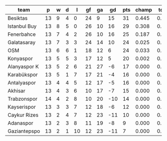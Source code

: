|     team     | p  | w | d | l  | gf | ga | gd  | pts | champ | top2  | top3  | top4  |  5-7  | bot4  | bot3  | bot2  |
|--------------|----|---|---|----|----|----|-----|-----|-------|-------|-------|-------|-------|-------|-------|-------|
| Besiktas     | 13 | 9 | 4 |  0 | 24 |  9 |  15 |  31 | 0.445 | 0.723 | 0.886 | 0.960 | 0.039 | 0.000 | 0.000 | 0.000|
| Istanbul Buy | 13 | 8 | 5 |  0 | 26 | 10 |  16 |  29 | 0.308 | 0.606 | 0.830 | 0.942 | 0.057 | 0.000 | 0.000 | 0.000|
| Fenerbahce   | 13 | 7 | 4 |  2 | 26 | 10 |  16 |  25 | 0.187 | 0.454 | 0.725 | 0.891 | 0.107 | 0.000 | 0.000 | 0.000|
| Galatasaray  | 13 | 7 | 3 |  3 | 24 | 14 |  10 |  24 | 0.025 | 0.089 | 0.227 | 0.471 | 0.483 | 0.000 | 0.000 | 0.000|
| OSM          | 13 | 6 | 6 |  1 | 18 | 12 |   6 |  24 | 0.033 | 0.115 | 0.273 | 0.537 | 0.432 | 0.000 | 0.000 | 0.000|
| Konyaspor    | 13 | 5 | 5 |  3 | 17 | 12 |   5 |  20 | 0.002 | 0.013 | 0.048 | 0.149 | 0.654 | 0.000 | 0.000 | 0.000|
| Alanyaspor K | 13 | 5 | 2 |  6 | 21 | 27 |  -6 |  17 | 0.000 | 0.001 | 0.004 | 0.016 | 0.312 | 0.009 | 0.000 | 0.000|
| Karabükspor  | 13 | 5 | 1 |  7 | 17 | 21 |  -4 |  16 | 0.000 | 0.000 | 0.002 | 0.011 | 0.273 | 0.007 | 0.000 | 0.000|
| Antalyaspor  | 13 | 4 | 4 |  5 | 12 | 17 |  -5 |  16 | 0.000 | 0.001 | 0.004 | 0.014 | 0.297 | 0.008 | 0.000 | 0.000|
| Akhisar      | 13 | 4 | 3 |  6 | 10 | 17 |  -7 |  15 | 0.000 | 0.000 | 0.002 | 0.006 | 0.185 | 0.015 | 0.000 | 0.000|
| Trabzonspor  | 14 | 4 | 2 |  8 | 10 | 20 | -10 |  14 | 0.000 | 0.000 | 0.000 | 0.001 | 0.059 | 0.063 | 0.000 | 0.000|
| Kayserispor  | 13 | 3 | 3 |  7 | 12 | 18 |  -6 |  12 | 0.000 | 0.000 | 0.000 | 0.001 | 0.056 | 0.076 | 0.000 | 0.000|
| Caykur Rizes | 13 | 2 | 4 |  7 | 12 | 23 | -11 |  10 | 0.000 | 0.000 | 0.000 | 0.000 | 0.028 | 0.171 | 0.000 | 0.000|
| Adanaspor    | 13 | 2 | 3 |  8 | 11 | 19 |  -8 |   9 | 0.000 | 0.000 | 0.000 | 0.000 | 0.013 | 0.232 | 0.000 | 0.000|
| Gaziantepspo | 13 | 2 | 1 | 10 | 12 | 23 | -11 |   7 | 0.000 | 0.000 | 0.000 | 0.000 | 0.005 | 0.420 | 0.000 | 0.000|
